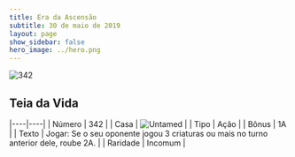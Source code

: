 ```yaml
---
title: Era da Ascensão
subtitle: 30 de maio de 2019
layout: page
show_sidebar: false
hero_image: ../hero.png
---
```


![342](https://cdn.keyforgegame.com/media/card_front/pt/435_342_4GPX3J2WXM22_pt.png)

## Teia da Vida

|----|----|
| Número | 342 |
| Casa | ![Untamed](https://archonarcana.com/images/thumb/b/bd/Untamed.png/22px-Untamed.png "Indomados") |
| Tipo | Ação |
| Bônus | 1A |
| Texto | Jogar: Se o seu oponente jogou 3 criaturas ou mais no turno anterior dele, roube 2A. |
| Raridade | Incomum |
